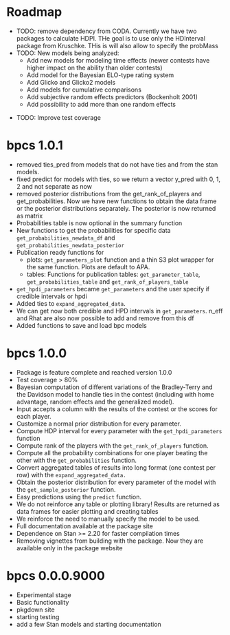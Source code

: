 # Roadmap

* TODO: remove dependency from CODA. Currently we have two packages to calculate HDPI. THe goal is to use only the HDInterval package from Kruschke. THis is will also allow to specify the probMass
* TODO: New models being analyzed:
  - Add new models for modeling time effects (newer contests have higher impact on the ability than older contests)
  - Add model for the Bayesian ELO-type rating system
  - Add Glicko and Glicko2 models
  - Add models for cumulative comparisons
  - Add subjective random effects predictors (Bockenholt 2001)
  - Add possibility to add more than one random effects
- TODO: Improve test coverage

# bpcs 1.0.1

* removed ties_pred from models that do not have ties and from the stan models.
* fixed predict for models with ties, so we return a vector y_pred with 0, 1, 2 and not separate as now
* removed posterior distributions from the get_rank_of_players and get_probabilities. Now we have new functions to obtain the data frame or the posterior distributions separately. The posterior is now returned as matrix
* Probabilities table is now optional in the summary function
* New functions to get the probabilities for specific data `get_probabilities_newdata_df` and `get_probabilities_newdata_posterior`
* Publication ready functions for 
  - plots: `get_parameters_plot` function and a thin S3 plot wrapper for the same function. Plots are default to APA.
  - tables: Functions for publication tables: `get_parameter_table`, `get_probabilities_table` and `get_rank_of_players_table`
* `get_hpdi_parameters`  became `get_parameters` and the user specify if credible intervals or hpdi
* Added ties to `expand_aggregated_data`.
* We can get now both credible and HPD intervals in `get_parameters`. n_eff and Rhat are also now possible to add and remove from this df
* Added functions to save and load bpc models

# bpcs 1.0.0

* Package is feature complete and reached version 1.0.0
* Test coverage > 80%
* Bayesian computation of different variations of the Bradley-Terry and the Davidson model to handle ties in the contest (including with home advantage, random effects and the generalized model).
* Input accepts a column with the results of the contest or the scores for each player.
* Customize a normal prior distribution for every parameter.
* Compute HDP interval for every parameter with the `get_hpdi_parameters` function
* Compute rank of the players with the `get_rank_of_players` function.
* Compute all the probability combinations for one player beating the other with the `get_probabilities` function.
* Convert aggregated tables of results into long format (one contest per row) with the `expand_aggregated_data.`
* Obtain the posterior distribution for every parameter of the model with the `get_sample_posterior` function.
* Easy predictions using the `predict` function.
* We do not reinforce any table or plotting library! Results are returned as data frames for easier plotting and creating tables
* We reinforce the need to manually specify the model to be used.
* Full documentation available at the package site
* Dependence on Stan >= 2.20 for faster compilation times
* Removing vignettes from building with the package. Now they are available only in the package website

# bpcs 0.0.0.9000

* Experimental stage
* Basic functionality
* pkgdown site
* starting testing
* add a few Stan models and starting documentation


